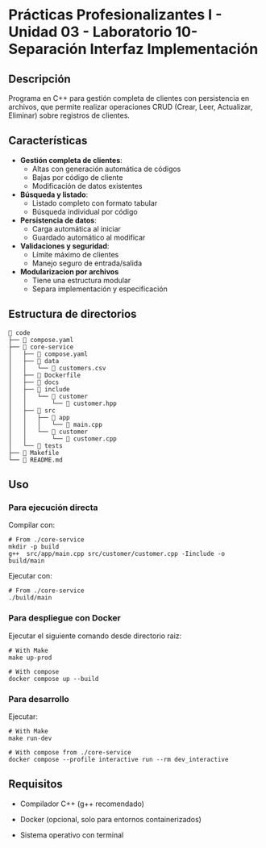 # Prácticas Profesionalizantes I - Unidad 03 - Laboratorio 10- Separación Interfaz Implementación

## Descripción

Programa en C++ para gestión completa de clientes con persistencia en archivos, que permite realizar operaciones CRUD (Crear, Leer, Actualizar, Eliminar) sobre registros de clientes.

## Características

- **Gestión completa de clientes**:  
  - Altas con generación automática de códigos  
  - Bajas por código de cliente  
  - Modificación de datos existentes  
- **Búsqueda y listado**:  
  - Listado completo con formato tabular  
  - Búsqueda individual por código  
- **Persistencia de datos**:  
  - Carga automática al iniciar  
  - Guardado automático al modificar  
- **Validaciones y seguridad**:  
  - Límite máximo de clientes  
  - Manejo seguro de entrada/salida  
- **Modularizacion por archivos**
  - Tiene una estructura modular
  - Separa implementación y especificación 


## Estructura de directorios

```shell
 code
├──  compose.yaml
├──  core-service
│   ├──  compose.yaml
│   ├──  data
│   │   └──  customers.csv
│   ├──  Dockerfile
│   ├──  docs
│   ├──  include
│   │   └──  customer
│   │       └──  customer.hpp
│   ├── 󱧼 src
│   │   ├──  app
│   │   │   └──  main.cpp
│   │   └──  customer
│   │       └──  customer.cpp
│   └── 󰙨 tests
├──  Makefile
└──  README.md
```

## Uso

### Para ejecución directa

Compilar con:

```shell
# From ./core-service
mkdir -p build
g++  src/app/main.cpp src/customer/customer.cpp -Iinclude -o build/main
```

Ejecutar con:

```shell
# From ./core-service
./build/main
```

### Para despliegue con Docker

Ejecutar el siguiente comando desde directorio raiz:

```shell
# With Make
make up-prod

# With compose
docker compose up --build
```

### Para desarrollo

Ejecutar:

```shell
# With Make
make run-dev

# With compose from ./core-service
docker compose --profile interactive run --rm dev_interactive
```

## Requisitos

- Compilador C++ (g++ recomendado)

- Docker (opcional, solo para entornos containerizados)

- Sistema operativo con terminal
